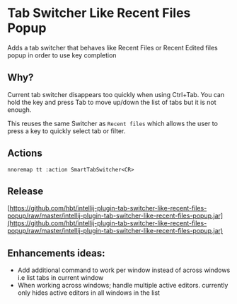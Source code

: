 # Tab Switcher Like Recent Files Popup

Adds a tab switcher that behaves like Recent Files or Recent Edited files popup in order to use key completion


## Why?

Current tab switcher disappears too quickly when using Ctrl+Tab. 
You can hold the key and press Tab to move up/down the list of tabs but it is not enough.

This reuses the same Switcher as `Recent files` which allows the user to press a key to quickly select tab or filter. 

## Actions

```
nnoremap tt :action SmartTabSwitcher<CR>
```


## Release

[https://github.com/hbt/intellij-plugin-tab-switcher-like-recent-files-popup/raw/master/intellij-plugin-tab-switcher-like-recent-files-popup.jar](https://github.com/hbt/intellij-plugin-tab-switcher-like-recent-files-popup/raw/master/intellij-plugin-tab-switcher-like-recent-files-popup.jar)

## Enhancements ideas:

* Add additional command to work per window instead of across windows i.e list tabs in current window
* When working across windows; handle multiple active editors. currently only hides active editors in all windows in the list
